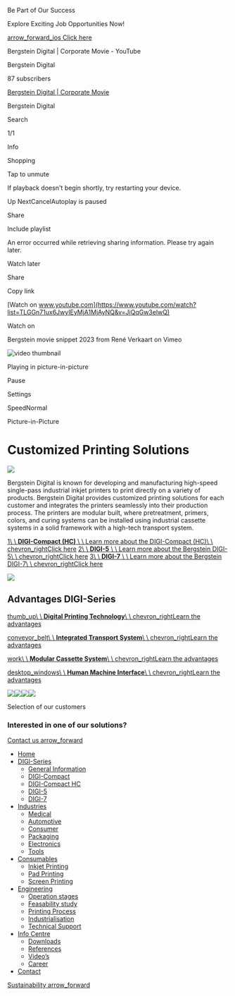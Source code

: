 Be Part of Our Success

Explore Exciting Job Opportunities Now!

[arrow\_forward\_ios Click here](https://www.bergstein.com/career/)

Bergstein Digital \| Corporate Movie - YouTube

Bergstein Digital

87 subscribers

[Bergstein Digital \| Corporate Movie](https://www.youtube.com/watch?list=TLGGn71ux6JwyIEyMjA1MjAyNQ&v=JiQqGw3elwQ)

Bergstein Digital

Search

1/1

Info

Shopping

Tap to unmute

If playback doesn't begin shortly, try restarting your device.

Up NextCancelAutoplay is paused

Share

Include playlist

An error occurred while retrieving sharing information. Please try again later.

Watch later

Share

Copy link

[Watch on www.youtube.com](https://www.youtube.com/watch?list=TLGGn71ux6JwyIEyMjA1MjAyNQ&v=JiQqGw3elwQ)

Watch on

Bergstein movie snippet 2023 from René Verkaart on Vimeo

![video thumbnail](https://i.vimeocdn.com/video/1643504512-9d67464da45849ace7a4ddef2a44b47a0689a4e5acbc8d551958eb188b1c38e1-d?mw=80&q=85)

Playing in picture-in-picture

Pause

Settings

SpeedNormal

Picture-in-Picture

# Customized Printing Solutions

![](https://www.bergstein.com/wp-content/uploads/2025/02/IMG_3257-1600x1067.jpg)

Bergstein Digital is known for developing and manufacturing high-speed single-pass industrial inkjet printers to print directly on a variety of products. Bergstein Digital provides customized printing solutions for each customer and integrates the printers seamlessly into their production process. The printers are modular built, where pretreatment, primers, colors, and curing systems can be installed using industrial cassette systems in a solid framework with a high-tech transport system.

[1\\
\\
**DIGI-Compact (HC)** \\
\\
Learn more about the DIGI-Compact (HC)\\
\\
chevron\_rightClick here](https://www.bergstein.com/digi-compact/) [2\\
\\
**DIGI-5** \\
\\
Learn more about the Bergstein DIGI-5\\
\\
chevron\_rightClick here](https://www.bergstein.com/digi-5/) [3\\
\\
**DIGI-7** \\
\\
Learn more about the Bergstein DIGI-7\\
\\
chevron\_rightClick here](https://www.bergstein.com/digi-7/)

![](https://www.bergstein.com/wp-content/uploads/2023/01/IMG_1729-1600x1422.png)

## Advantages DIGI-Series

[thumb\_up\\
\\
**Digital Printing Technology**\\
\\
chevron\_rightLearn the advantages](https://www.bergstein.com/advantages/)

[conveyor\_belt\\
\\
**Integrated Transport System**\\
\\
chevron\_rightLearn the advantages](https://www.bergstein.com/advantages/)

[work\\
\\
**Modular Cassette System**\\
\\
chevron\_rightLearn the advantages](https://www.bergstein.com/advantages/)

[desktop\_windows\\
\\
**Human Machine Interface**\\
\\
chevron\_rightLearn the advantages](https://www.bergstein.com/advantages/)

![](https://www.bergstein.com/wp-content/uploads/2023/03/IMG_1593-2-1200x800.jpg)![](https://www.bergstein.com/wp-content/uploads/2023/05/IMG_2177-1200x800.jpg)![](https://www.bergstein.com/wp-content/uploads/2023/05/IMG_2201-1200x800.jpg)![](https://www.bergstein.com/wp-content/uploads/2023/03/driek-1200x1079.png)

Selection of our customers

### Interested in one of our solutions?

[Contact us arrow\_forward](https://www.bergstein.com/contact/)

- [Home](https://www.bergstein.com/)
- [DIGI-Series](https://www.bergstein.com/digi-series/)
  - [General Information](https://www.bergstein.com/digi-series/)
  - [DIGI-Compact](https://www.bergstein.com/digi-compact/)
  - [DIGI-Compact HC](https://www.bergstein.com/digi-compact-hc/)
  - [DIGI-5](https://www.bergstein.com/digi-5/)
  - [DIGI-7](https://www.bergstein.com/digi-7/)
- [Industries](https://www.bergstein.com/industries/)
  - [Medical](https://www.bergstein.com/industries/medical/)
  - [Automotive](https://www.bergstein.com/industries/automotive/)
  - [Consumer](https://www.bergstein.com/industries/consumer/)
  - [Packaging](https://www.bergstein.com/industries/packaging/)
  - [Electronics](https://www.bergstein.com/industries/electronic/)
  - [Tools](https://www.bergstein.com/industries/tools/)
- [Consumables](https://www.bergstein.com/consumables-and-accessories-by-bergstein/)
  - [Inkjet Printing](https://www.bergstein.com/inkjet-printing/)
  - [Pad Printing](https://www.bergstein.com/pad-printing/)
  - [Screen Printing](https://www.bergstein.com/screen-printing/)
- [Engineering](https://www.bergstein.com/engineering/)
  - [Operation stages](https://www.bergstein.com/engineering/)
  - [Feasability study](https://www.bergstein.com/feasability-study/)
  - [Printing Process](https://www.bergstein.com/printing-process/)
  - [Industrialisation](https://www.bergstein.com/industrialization/)
  - [Technical Support](https://www.bergstein.com/technical-support/)
- [Info Centre](https://www.bergstein.com/info-centre/)
  - [Downloads](https://www.bergstein.com/downloads/)
  - [References](https://www.bergstein.com/customerreferences/)
  - [Video’s](https://www.bergstein.com/videos/)
  - [Career](https://www.bergstein.com/career/)
- [Contact](https://www.bergstein.com/contact/)

[Sustainability arrow\_forward](https://www.bergstein.com/sustainability/)